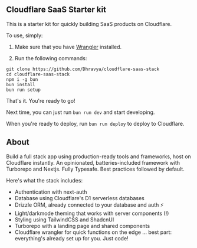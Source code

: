 ## Cloudflare SaaS Starter kit

This is a starter kit for quickly building SaaS products on Cloudflare.

To use, simply:

1. Make sure that you have [Wrangler](https://developers.cloudflare.com/workers/wrangler/install-and-update/#installupdate-wrangler) installed.

2. Run the following commands:
```
git clone https://github.com/Dhravya/cloudflare-saas-stack
cd cloudflare-saas-stack
npm i -g bun
bun install
bun run setup
```

That's it. You're ready to go!

Next time, you can just run `bun run dev` and start developing.

When you're ready to deploy, run `bun run deploy` to deploy to Cloudflare.

## About

Build a full stack app using production-ready tools and frameworks, host on Cloudflare instantly.
An opinionated, batteries-included framework with Turborepo and Nextjs. Fully Typesafe. Best practices followed by default.

Here's what the stack includes:
- Authentication with next-auth
- Database using Cloudflare's D1 serverless databases
- Drizzle ORM, already connected to your database and auth ⚡
- Light/darkmode theming that works with server components (!)
- Styling using TailwindCSS and ShadcnUI
- Turborepo with a landing page and shared components
- Cloudflare wrangler for quick functions on the edge
... best part: everything's already set up for you. Just code!